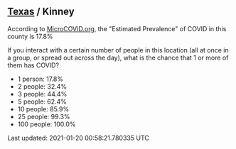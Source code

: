 
## [Texas](/united-states/texas) / Kinney

According to [MicroCOVID.org](http://microcovid.org),
the "Estimated Prevalence" of COVID in this county is 17.8%

If you interact with a certain number of people in this location
(all at once in a group, or spread out across the day), what is the chance that
1 or more of them has COVID?

- 1 person: 17.8%
- 2 people: 32.4%
- 3 people: 44.4%
- 5 people: 62.4%
- 10 people: 85.9%
- 25 people: 99.3%
- 100 people: 100.0%

Last updated: 2021-01-20 00:58:21.780335 UTC
